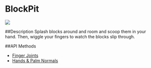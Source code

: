 BlockPit
========

<img src="https://leapmotion-leapdev-production.s3.amazonaws.com/uploads/library/thumbnail_image/01029c8b-812e-4c0b-8370-08f1a3a9c1bc.jpg">

##Description
Splash blocks around and room and scoop them in your hand. Then, wiggle your fingers to watch the blocks slip through.

##API Methods
* [Finger Joints](https://developer.leapmotion.com/documentation/skeletal/csharp/api/Leap.Finger.html#id50)
* [Hands & Palm Normals](https://developer.leapmotion.com/documentation/skeletal/csharp/api/Leap.Hand.html)
